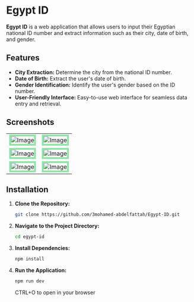 # Egypt ID

**Egypt ID** is a web application that allows users to input their Egyptian national ID number and extract information such as their city, date of birth, and gender.

## Features

- **City Extraction:** Determine the city from the national ID number.
- **Date of Birth:** Extract the user's date of birth.
- **Gender Identification:** Identify the user's gender based on the ID number.
- **User-Friendly Interface:** Easy-to-use web interface for seamless data entry and retrieval.

 ## Screenshots

 <table align="center">
  <tr>
    <td><img src="https://github.com/user-attachments/assets/c61c7fc2-3d60-4392-94b5-4d90c4164be9" alt="Image"  style="border: 5px solid #92E3A9;"/></td>
    <td><img src="https://github.com/user-attachments/assets/a88869b8-4b3b-4fec-9713-88cfade50868" alt="Image"  style="border: 5px solid #92E3A9;"/></td>
  </tr>
  <tr>
    <td><img src="https://github.com/user-attachments/assets/d90a3c0f-02ed-49bb-9a81-5327ac501021" alt="Image"  style="border: 5px solid #92E3A9;"/></td>
    <td><img src="https://github.com/user-attachments/assets/a138fa31-6c55-4228-abe5-e2c9cbfb4ebc" alt="Image"  style="border: 5px solid #92E3A9;"/></td>
  </tr>
  <tr>
    <td><img src="https://github.com/user-attachments/assets/8d2233ab-62bd-4acc-a71c-07172e5c0291" alt="Image"  style="border: 5px solid #92E3A9;"/></td>
    <td><img src="https://github.com/user-attachments/assets/42a80308-54b4-4331-93ab-f6ea05d74a93" alt="Image"  style="border: 5px solid #92E3A9;"/></td>
  </tr>
</table>

## Installation

1. **Clone the Repository:**

   ```bash
   git clone https://github.com/3mohamed-abdelfattah/Egypt-ID.git
   ```

2. **Navigate to the Project Directory:**

   ```bash
   cd egypt-id
   ```

3. **Install Dependencies:**

   ```bash
   npm install
   ```


4. **Run the Application:**

   ```bash
   npm run dev
   ```

   CTRL+O to open in your browser
